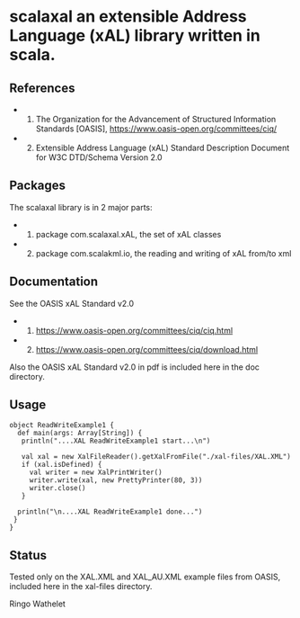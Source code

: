 # scalaxal an extensible Address Language (xAL) library written in scala.

## References
 
- 1) The Organization for the Advancement of Structured Information Standards [OASIS], 
 https://www.oasis-open.org/committees/ciq/
- 2) Extensible Address Language (xAL) Standard Description Document for W3C DTD/Schema Version 2.0

## Packages

The scalaxal library is in 2 major parts:
- 1) package com.scalaxal.xAL, the set of xAL classes
- 2) package com.scalakml.io, the reading and writing of xAL from/to xml

## Documentation

See the OASIS xAL Standard v2.0

- 1) https://www.oasis-open.org/committees/ciq/ciq.html
- 2) https://www.oasis-open.org/committees/ciq/download.html

Also the OASIS xAL Standard v2.0 in pdf is included here in the doc directory.
 

## Usage

    object ReadWriteExample1 {
      def main(args: Array[String]) {
       println("....XAL ReadWriteExample1 start...\n")

       val xal = new XalFileReader().getXalFromFile("./xal-files/XAL.XML")
       if (xal.isDefined) {
         val writer = new XalPrintWriter()
         writer.write(xal, new PrettyPrinter(80, 3))
         writer.close()
       }

      println("\n....XAL ReadWriteExample1 done...")
     }
    }

## Status

Tested only on the XAL.XML and XAL_AU.XML example files from OASIS, included here in the xal-files directory.

Ringo Wathelet
